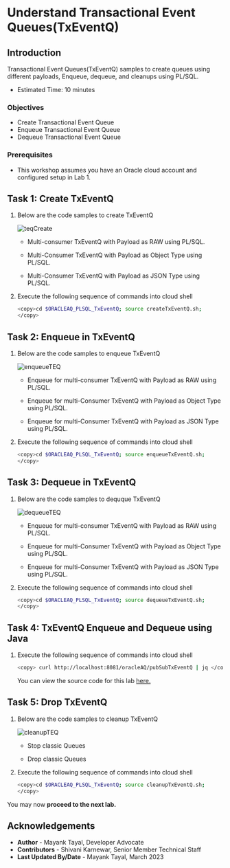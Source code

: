 # Understand Transactional Event Queues(TxEventQ)

## Introduction

Transactional Event Queues(TxEventQ) samples to create queues using different payloads, Enqueue, dequeue, and cleanups using PL/SQL.

- Estimated Time: 10 minutes

### Objectives

- Create Transactional Event Queue
- Enqueue Transactional Event Queue
- Dequeue Transactional Event Queue

### Prerequisites

- This workshop assumes you have an Oracle cloud account and configured setup in Lab 1.

## Task 1: Create TxEventQ

1. Below are the code samples to create TxEventQ

    ![teqCreate](./images/create-teq.png " ")

    - Multi-consumer TxEventQ with Payload as RAW using PL/SQL.

    - Multi-Consumer TxEventQ with Payload as Object Type using PL/SQL.

    - Multi-Consumer TxEventQ with Payload as JSON Type using PL/SQL.

2. Execute the following sequence of commands into cloud shell

    ```bash
    <copy>cd $ORACLEAQ_PLSQL_TxEventQ; source createTxEventQ.sh;
    </copy>
    ```

## Task 2: Enqueue in TxEventQ

1. Below are the code samples to enqueue TxEventQ

    ![enqueueTEQ](./images/enqueue-teq.png " ")

    - Enqueue for multi-consumer TxEventQ with Payload as RAW using PL/SQL.

    - Enqueue for multi-Consumer TxEventQ with Payload as Object Type using PL/SQL.

    - Enqueue for multi-Consumer TxEventQ with Payload as JSON Type using PL/SQL.

1. Execute the following sequence of commands into cloud shell

    ```bash
    <copy>cd $ORACLEAQ_PLSQL_TxEventQ; source enqueueTxEventQ.sh;
    </copy>
    ```

## Task 3: Dequeue in TxEventQ

1. Below are the code samples to dequque TxEventQ

    ![dequeueTEQ](./images/dequeue-teq.png " ")

    - Enqueue for multi-consumer TxEventQ with Payload as RAW using PL/SQL.

    - Enqueue for multi-Consumer TxEventQ with Payload as Object Type using PL/SQL.

    - Enqueue for multi-Consumer TxEventQ with Payload as JSON Type using PL/SQL.

2. Execute the following sequence of commands into cloud shell

    ```bash
    <copy>cd $ORACLEAQ_PLSQL_TxEventQ; source dequeueTxEventQ.sh;
    </copy>
    ```

## Task 4: TxEventQ Enqueue and Dequeue using Java

1. Execute the following sequence of commands into cloud shell

    ```bash
    <copy> curl http://localhost:8081/oracleAQ/pubSubTxEventQ | jq </copy>
    ```

    You can view the source code for this lab [here.](https://github.com/oracle/microservices-datadriven/tree/main/workshops/oracleAQ/qJava/src/main/java/com/examples/enqueueDequeueTEQ/EnqueueDequeueTEQ.java)

## Task 5: Drop TxEventQ

1. Below are the code samples to cleanup TxEventQ

    ![cleanupTEQ](./images/cleanup-teq.png " ")

    - Stop classic Queues

    - Drop classic Queues

2. Execute the following sequence of commands into cloud shell

    ```bash
    <copy>cd $ORACLEAQ_PLSQL_TxEventQ; source cleanupTxEventQ.sh;
    </copy>
    ```

 You may now **proceed to the next lab.**

## Acknowledgements

- **Author** - Mayank Tayal, Developer Advocate
- **Contributors** - Shivani Karnewar, Senior Member Technical Staff
- **Last Updated By/Date** - Mayank Tayal, March 2023
